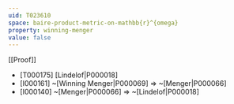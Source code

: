 ```yaml
---
uid: T023610
space: baire-product-metric-on-mathbb{r}^{omega}
property: winning-menger
value: false
---
```

[[Proof]]

* [T000175] [Lindelof|P000018]
* [I000161] ~[Winning Menger|P000069] => ~[Menger|P000066]
* [I000140] ~[Menger|P000066] => ~[Lindelof|P000018]

